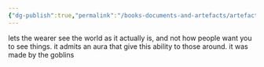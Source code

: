 ```yaml
---
{"dg-publish":true,"permalink":"/books-documents-and-artefacts/artefacts/crown-of-trues-sight/","tags":["Artefact"],"updated":"2024-12-31T22:15:52.317+00:00"}
---
```


lets the wearer see the world as it actually is, and not how people want you to see things. it admits an aura that give this ability to those around.  it was made by the goblins